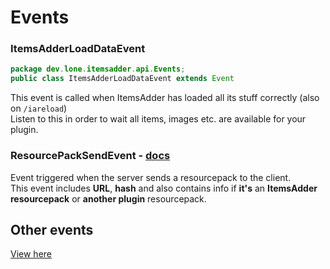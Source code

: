 # Events

### ItemsAdderLoadDataEvent

```java
package dev.lone.itemsadder.api.Events;
public class ItemsAdderLoadDataEvent extends Event
```

This event is called when ItemsAdder has loaded all its stuff correctly (also on `/iareload`)\
Listen to this in order to wait all items, images etc. are available for your plugin.

### ResourcePackSendEvent - [docs](https://github.com/LoneDev6/API-ItemsAdder/blob/master/src/main/java/dev/lone/itemsadder/api/Events/ResourcePackSendEvent.java)

Event triggered when the server sends a resourcepack to the client. \
This event includes **URL**, **hash** and also contains info if **it's** an **ItemsAdder resourcepack** or **another plugin** resourcepack.

## Other events


[View here](https://github.com/LoneDev6/API-ItemsAdder/tree/master/src/main/java/dev/lone/itemsadder/api/Events)


